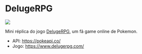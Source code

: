 # DelugeRPG

![](https://github.com/CaSmaniotto/delugerpg/tree/main/assets/demo.gif)

Mini réplica do jogo [DelugeRPG](https://www.delugerpg.com/), um fã game online de Pokemon.

- API: https://pokeapi.co/
- Jogo: https://www.delugerpg.com/
